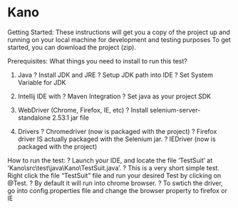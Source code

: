 # Kano
Getting Started:
These instructions will get you a copy of the project up and running on your local machine for development and testing purposes
To get started, you can download the project (zip).

Prerequisites: What things you need to install to run this test?
1.	Java 
?	Install JDK and JRE 
?	Setup JDK path into IDE 
?	Set System Variable for JDK

2.	Intellij IDE with
?	Maven Integration
?	Set java as your project SDK

3.	WebDriver (Chrome, Firefox, IE, etc)
?	Install selenium-server-standalone 2.53.1 jar file

4.	Drivers
?	Chromedriver (now is packaged with the project)
?	Firefox driver IS actually packaged with the Selenium jar.
?	IEDriver (now is packaged with the project)

How to run the test:
?	Launch your IDE, and locate the file ‘TestSuit’ at  'Kano\src\test\java\Kano\TestSuit.java’. 
?	This is a very short simple test. Right click the file “TestSuit” file and run your desired Test by clicking on @Test.
?	By default it will run into chrome browser.
?	To swtich the driver, go into config.properties file and change the browser property to firefox or IE
